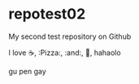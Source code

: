 # repotest02
My second test repository on Github

I love :coffee:, :Pizza:, :and:, :dancer:,
hahaolo

gu pen gay
